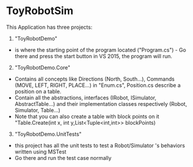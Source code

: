 # ToyRobotSim
This Application has three projects:
1. "ToyRobotDemo" 
  - is where the starting point of the program located ("Program.cs") - Go there and press the start button in VS 2015, the program will run.
2. "ToyRobotDemo.Core" 
  - Contains all concepts like Directions (North, South...), Commands (MOVE, LEFT, RIGHT, PLACE...) in "Enum.cs", Position.cs describe a position on a table.
  - Contain all the abstractions, interfaces (IRobot, ISimulator, AbstractTable...) and their implementation classes respectively (Robot, Simulator, Table...)
  - Note that you can also create a table with block points on it "Table.Create(int x, int y,List<Tuple<int,int>> blockPoints)
3. "ToyRobotDemo.UnitTests"
  - this project has all the unit tests to test a Robot/Simulator 's behaviors written using MSTest
  - Go there and run the test case normally
  

